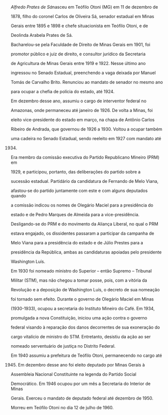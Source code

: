 

*Alfredo Prates de Sá*nasceu em Teófilo Otoni (MG) em 11 de dezembro de

1878, filho do coronel Carlos de Oliveira Sá, senador estadual em Minas

Gerais entre 1895 e 1898 e chefe situacionista em Teófilo Otoni, e de

Deolinda Arabela Prates de Sá.



Bacharelou-se pela Faculdade de Direito de Minas Gerais em 1901, foi

promotor público e juiz de direito, e consultor jurídico da Secretaria

de Agricultura de Minas Gerais entre 1919 e 1922. Nesse último ano

ingressou no Senado Estadual, preenchendo a vaga deixada por Manuel

Tomás de Carvalho Brito. Renunciou ao mandato de senador no mesmo ano

para ocupar a chefia de polícia do estado, até 1924.



Em dezembro desse ano, assumiu o cargo de interventor federal no

Amazonas, onde permaneceu até janeiro de 1926. De volta a Minas, foi

eleito vice-presidente do estado em março, na chapa de Antônio Carlos

Ribeiro de Andrada, que governou de 1926 a 1930. Voltou a ocupar também

uma cadeira no Senado Estadual, sendo reeleito em 1927 com mandato até

1934.



Era membro da comissão executiva do Partido Republicano Mineiro (PRM) em

1929, e participou, portanto, das deliberações do partido sobre a

sucessão estadual. Partidário da candidatura de Fernando de Melo Viana,

afastou-se do partido juntamente com este e com alguns deputados quando

a comissão indicou os nomes de Olegário Maciel para a presidência do

estado e de Pedro Marques de Almeida para a vice-presidência.

Desligando-se do PRM e do movimento da Aliança Liberal, no qual o PRM

estava engajado, os dissidentes passaram a participar da campanha de

Melo Viana para a presidência do estado e de Júlio Prestes para a

presidência da República, ambas as candidaturas apoiadas pelo presidente

Washington Luís.



Em 1930 foi nomeado ministro do Superior – então Supremo – Tribunal

Militar (STM), mas não chegou a tomar posse, pois, com a vitória da

Revolução e a deposição de Washington Luís, o decreto de sua nomeação

foi tornado sem efeito. Durante o governo de Olegário Maciel em Minas

(1930-1933), ocupou a secretaria do Instituto Mineiro do Café. Em 1934,

promulgada a nova Constituição, iniciou uma ação contra o governo

federal visando à reparação dos danos decorrentes de sua exoneração do

cargo vitalício de ministro do STM. Entretanto, desistiu da ação ao ser

nomeado serventuário de justiça no Distrito Federal.



Em 1940 assumiu a prefeitura de Teófilo Otoni, permanecendo no cargo até

1945. Em dezembro desse ano foi eleito deputado por Minas Gerais à

Assembleia Nacional Constituinte na legenda do Partido Social

Democrático. Em 1946 ocupou por um mês a Secretaria do Interior de Minas

Gerais. Exerceu o mandato de deputado federal até dezembro de 1950.



Morreu em Teófilo Otoni no dia 12 de julho de 1960.



